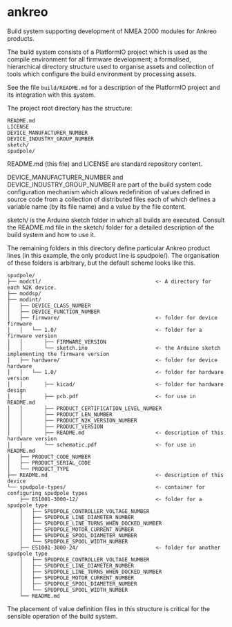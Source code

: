 # ankreo
Build system supporting development of NMEA 2000 modules for Ankreo products.

The build system consists of a PlatformIO project which is used as the compile
environment for all firmware development; a formalised, hierarchical directory
structure used to organise assets and collection of tools which configure the
build environment by processing assets.

See the file ```build/README.md``` for a description of the PlatformIO project
and its integration with this system.



The project root directory has the structure:
```
README.md
LICENSE
DEVICE_MANUFACTURER_NUMBER
DEVICE_INDUSTRY_GROUP_NUMBER
sketch/
spudpole/
```
README.md (this file) and LICENSE are standard repository content.

DEVICE\_MANUFACTURER\_NUMBER and DEVICE\_INDUSTRY\_GROUP\_NUMBER are part of
the build system code configuration mechanism which allows redefinition of
values defined in source code from a collection of distributed files each of
which defines a variable name (by its file name) and a value by the file
content.

sketch/ is the Arduino sketch folder in which all builds are executed. Consult
the README.md file in the sketch/ folder for a detailed description of the
build system and how to use it.

The remaining folders in this directory define particular Ankreo product lines
(in this example, the only product line is spudpole/).  The organisation of
these folders is arbitrary, but the default scheme looks like this.
```
spudpole/
├── modctl/                                     <- A directory for each N2K device.             
├── moddsp/                                 
├── modint/                                
│   ├── DEVICE_CLASS_NUMBER              
│   ├── DEVICE_FUNCTION_NUMBER
│   ├── firmware/                               <- folder for device firmware
│   │   └── 1.0/                                <- folder for a firmware version
│   │       ├── FIRMWARE_VERSION
│   │       └── sketch.ino                      <- the Arduino sketch implementing the firmware version
│   ├── hardware/                               <- folder for device hardware
│   │   └── 1.0/                                <- folder for hardware version
│   │       ├── kicad/                          <- folder for hardware design
│   │       ├── pcb.pdf                         <- for use in README.md
│   │       ├── PRODUCT_CERTIFICATION_LEVEL_NUMBER
│   │       ├── PRODUCT_LEN_NUMBER
│   │       ├── PRODUCT_N2K_VERSION_NUMBER
│   │       ├── PRODUCT_VERSION
│   │       ├── README.md                       <- description of this hardware version
│   │       └── schematic.pdf                   <- for use in README.md
│   ├── PRODUCT_CODE_NUMBER
│   ├── PRODUCT_SERIAL_CODE
│   └── PRODUCT_TYPE
├── README.md                                   <- description of this device
└── spudpole-types/                             <- container for configuring spudpole types
    ├── ES1001-3000-12/                         <- folder for a spudpole type
    │   ├── SPUDPOLE_CONTROLLER_VOLTAGE_NUMBER
    │   ├── SPUDPOLE_LINE_DIAMETER_NUMBER
    │   ├── SPUDPOLE_LINE_TURNS_WHEN_DOCKED_NUMBER
    │   ├── SPUDPOLE_MOTOR_CURRENT_NUMBER
    │   ├── SPUDPOLE_SPOOL_DIAMETER_NUMBER
    │   └── SPUDPOLE_SPOOL_WIDTH_NUMBER
    ├── ES1001-3000-24/                         <- folder for another spudpole type
    │   ├── SPUDPOLE_CONTROLLER_VOLTAGE_NUMBER
    │   ├── SPUDPOLE_LINE_DIAMETER_NUMBER
    │   ├── SPUDPOLE_LINE_TURNS_WHEN_DOCKED_NUMBER
    │   ├── SPUDPOLE_MOTOR_CURRENT_NUMBER
    │   ├── SPUDPOLE_SPOOL_DIAMETER_NUMBER
    │   └── SPUDPOLE_SPOOL_WIDTH_NUMBER
    └── README.md
```
The placement of value definition files in this structure is critical for
the sensible operation of the build system.
